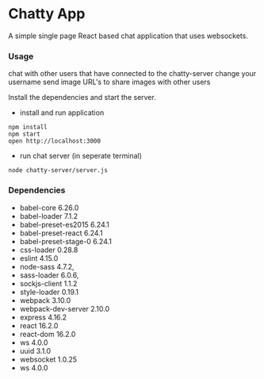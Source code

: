 Chatty App
=====================

A simple single page React based chat application that uses websockets.

### Usage
chat with other users that have connected to the chatty-server
change your username
send image URL's to share images with other users

Install the dependencies and start the server.

- install and run application

```
npm install
npm start
open http://localhost:3000
```

- run chat server (in seperate terminal)

```
node chatty-server/server.js
```

### Dependencies

* babel-core 6.26.0
* babel-loader 7.1.2
* babel-preset-es2015 6.24.1
* babel-preset-react 6.24.1
* babel-preset-stage-0 6.24.1
* css-loader 0.28.8
* eslint 4.15.0
* node-sass 4.7.2,
* sass-loader 6.0.6,
* sockjs-client 1.1.2
* style-loader 0.19.1
* webpack 3.10.0
* webpack-dev-server 2.10.0
* express 4.16.2
* react 16.2.0
* react-dom 16.2.0
* ws 4.0.0
* uuid 3.1.0
* websocket 1.0.25
* ws 4.0.0